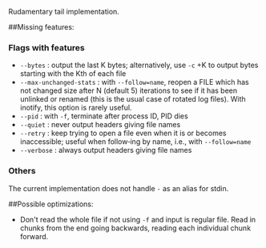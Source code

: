 Rudamentary tail implementation.

##Missing features:

### Flags with features
* `--bytes` : output the last K bytes; alternatively, use `-c` +K to output bytes starting with the Kth of each file
* `--max-unchanged-stats` : with `--follow=name`, reopen a FILE which has not changed size after N (default 5) iterations  to see if it has been unlinked or renamed (this is the usual case of rotated log files).  With inotify, this option is rarely useful.
* `--pid` : with `-f`, terminate after process ID, PID dies
* `--quiet` : never output headers giving file names
* `--retry` : keep trying to open a file even when it is or becomes inaccessible; useful when follow‐ing by name, i.e., with `--follow=name`
* `--verbose` : always output headers giving file names

### Others
The current implementation does not handle `-` as an alias for stdin.

##Possible optimizations:
* Don't read the whole file if not using `-f` and input is regular file. Read in chunks from the end going backwards, reading each individual chunk forward.
